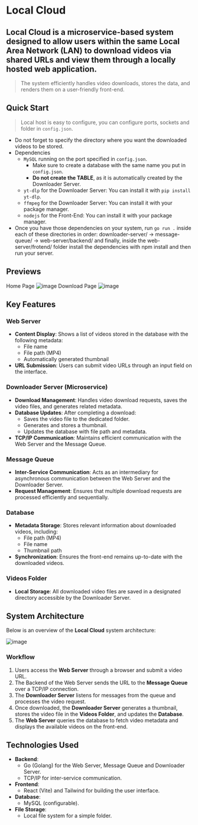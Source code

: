 # Local Cloud
**Local Cloud** is a microservice-based system designed to allow users within the same **Local Area Network (LAN)** to download videos via shared URLs and view them through a locally hosted web application. 
---
> The system efficiently handles video downloads, stores the data, and renders them on a user-friendly front-end.


## Quick Start
> Local host is easy to configure, you can configure ports, sockets and folder in `config.json`.
- Do not forget to specify the directory where you want the downloaded videos to be stored.
- Dependencies
  - `MySQL` running on the port specified in `config.json`.
    - Make sure to create a database with the same name you put in `config.json`.
    - **Do not create the TABLE**, as it is automatically created by the Downloader Server.
  - `yt-dlp` for the Downloader Server: You can install it with `pip install yt-dlp`.
  - `ffmpeg` for the Downloader Server: You can install it with your package manager.
  - `nodejs` for the Front-End: You can install it with your package manager.
- Once you have those dependencies on your system, run `go run .` inside each of these directories in order: downloader-server/ -> message-queue/ -> web-server/backend/ and finally, inside the web-server/frotend/ folder install the dependencies with npm install and then run your server.
## Previews
Home Page
![image](https://github.com/user-attachments/assets/fb5f8b1b-9f6c-4259-a6fd-5f55178f1573)
Download Page
![image](https://github.com/user-attachments/assets/b64a45d0-f6d0-49ff-bae3-edad9ca8e7af)


## **Key Features**

### **Web Server**  
- **Content Display**: Shows a list of videos stored in the database with the following metadata:  
  - File name  
  - File path (MP4)  
  - Automatically generated thumbnail
- **URL Submission**: Users can submit video URLs through an input field on the interface.

### **Downloader Server (Microservice)**
- **Download Management**: Handles video download requests, saves the video files, and generates related metadata.  
- **Database Updates**: After completing a download:
  - Saves the video file to the dedicated folder.
  - Generates and stores a thumbnail.
  - Updates the database with file path and metadata.  
- **TCP/IP Communication**: Maintains efficient communication with the Web Server and the Message Queue.

### **Message Queue**  
- **Inter-Service Communication**: Acts as an intermediary for asynchronous communication between the Web Server and the Downloader Server.  
- **Request Management**: Ensures that multiple download requests are processed efficiently and sequentially.

### **Database**  
- **Metadata Storage**: Stores relevant information about downloaded videos, including:  
  - File path (MP4)  
  - File name  
  - Thumbnail path  
- **Synchronization**: Ensures the front-end remains up-to-date with the downloaded videos.

### **Videos Folder**  
- **Local Storage**: All downloaded video files are saved in a designated directory accessible by the Downloader Server.


## **System Architecture**

Below is an overview of the **Local Cloud** system architecture:

![image](https://github.com/user-attachments/assets/07858769-96fc-4783-90f0-f4119d6d36d4)

### **Workflow**  
1. Users access the **Web Server** through a browser and submit a video URL.  
2. The Backend of the Web Server sends the URL to the **Message Queue** over a TCP/IP connection.  
3. The **Downloader Server** listens for messages from the queue and processes the video request.  
4. Once downloaded, the **Downloader Server** generates a thumbnail, stores the video file in the **Videos Folder**, and updates the **Database**.  
5. The **Web Server** queries the database to fetch video metadata and displays the available videos on the front-end.  


## **Technologies Used**

- **Backend**:  
  - Go (Golang) for the Web Server, Message Queue and Downloader Server.  
  - TCP/IP for inter-service communication.  
- **Frontend**:  
  - React (Vite) and Tailwind for building the user interface.  
- **Database**:  
  - MySQL (configurable).  
- **File Storage**:  
  - Local file system for a simple folder.  



